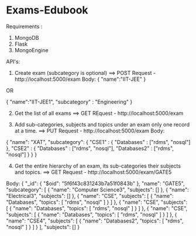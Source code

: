 # Exams-Edubook

Requirements :
1. MongoDB
2. Flask
3. MongoEngine


API's:
1. Create exam (subcategory is optional)
==>
POST Request - http://localhost:5000/exam
Body:
{
    "name":"IIT-JEE"
}

OR

{
    "name":"IIT-JEE1",
    "subcategory" : "Engineering"
}

2. Get the list of all exams
==>
GET REquest - http://localhost:5000/exam

3. Add sub-categories, subjects and topics under an exam only one record at a time.
==>
PUT Request - http://localhost:5000/exam
Body:

{
       "name": "XAT",
       "subcategory": {
           "CSE1" : {
                   "Databases" : ["rdms", "nosql"]
                   },
            "CSE2" : {
                   "Databases" : ["rdms", "nosql"],
                   "Databases2" : ["rdms", "nosql"]
                   }
       }
}

4. Get the entire hierarchy of an exam, its sub-categories their subjects and topics.
==>
GET Request - http://localhost:5000/exam/GATE5

Body:
{
    "_id": {
        "$oid": "5f6f43c831243b7a51f0843b"
    },
    "name": "GATE5",
    "subcategory": [
        {
            "name": "Computer Science3",
            "subjects": []
        },
        {
            "name": "Electrical3",
            "subjects": []
        },
        {
            "name": "CSE",
            "subjects": [
                {
                    "name": "Databases",
                    "topics": [
                        "rdms",
                        "nosql"
                    ]
                }
            ]
        },
        {
            "name": "CSE",
            "subjects": [
                {
                    "name": "Databases",
                    "topics": [
                        "rdms",
                        "nosql"
                    ]
                }
            ]
        },
        {
            "name": "CSE",
            "subjects": [
                {
                    "name": "Databases",
                    "topics": [
                        "rdms",
                        "nosql"
                    ]
                }
            ]
        },
        {
            "name": "CSE4",
            "subjects": [
                {
                    "name": "Databases2",
                    "topics": [
                        "rdms",
                        "nosql"
                    ]
                }
            ]
        }
    ],
    "subjects": []
}
